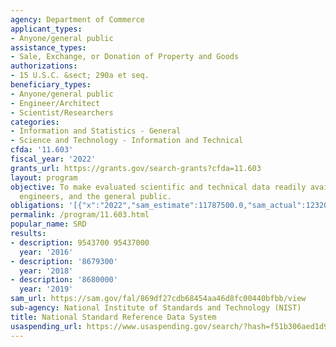 ```yaml
---
agency: Department of Commerce
applicant_types:
- Anyone/general public
assistance_types:
- Sale, Exchange, or Donation of Property and Goods
authorizations:
- 15 U.S.C. &sect; 290a et seq.
beneficiary_types:
- Anyone/general public
- Engineer/Architect
- Scientist/Researchers
categories:
- Information and Statistics - General
- Science and Technology - Information and Technical
cfda: '11.603'
fiscal_year: '2022'
grants_url: https://grants.gov/search-grants?cfda=11.603
layout: program
objective: To make evaluated scientific and technical data readily available to scientists,
  engineers, and the general public.
obligations: '[{"x":"2022","sam_estimate":11787500.0,"sam_actual":12320770.0,"usa_spending_actual":0.0},{"x":"2023","sam_estimate":11775000.0,"sam_actual":0.0,"usa_spending_actual":0.0},{"x":"2024","sam_estimate":11775000.0,"sam_actual":0.0,"usa_spending_actual":0.0}]'
permalink: /program/11.603.html
popular_name: SRD
results:
- description: 9543700 95437000
  year: '2016'
- description: '8679300'
  year: '2018'
- description: '8680000'
  year: '2019'
sam_url: https://sam.gov/fal/869df27cdb68454aa46d8fc00440bfbb/view
sub-agency: National Institute of Standards and Technology (NIST)
title: National Standard Reference Data System
usaspending_url: https://www.usaspending.gov/search/?hash=f51b306aed1d96d19ea6fab94689e862
---
```

